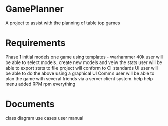 # GamePlanner
A project to assist with the planning of table top games

# Requirements

Phase 1
  initial
    models one game using templates - warhammer 40k
    user will be able to select models, create new models and veiw the stats
    user will be able to export stats to file
    project will conform to CI standards
  UI
    user will be able to do the above using a graphical UI
  Comms
    user will be able to plan the game with several friends via a server client     system.
  help
    help menu added
  RPM
    rpm everything

# Documents
class diagram
use cases
user manual 


